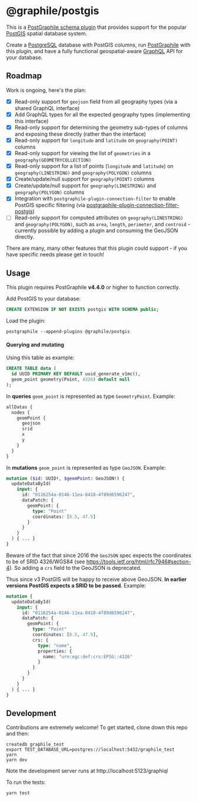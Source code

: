 # @graphile/postgis

This is a [PostGraphile schema
plugin](https://www.graphile.org/postgraphile/extending/) that provides
support for the popular [PostGIS](http://postgis.net/) spatial database
system.

Create a [PostgreSQL](https://www.postgresql.org/) database with PostGIS
columns, run [PostGraphile](https://www.graphile.org/postgraphile/) with this
plugin, and have a fully functional geospatial-aware
[GraphQL](http://graphql.org/) API for your database.

## Roadmap

Work is ongoing, here's the plan:

- [x] Read-only support for `geojson` field from all geography types (via a shared GraphQL interface)
- [x] Add GraphQL types for all the expected geography types (implementing this interface)
- [x] Read-only support for determining the geometry sub-types of columns and exposing these directly (rather than the interface)
- [x] Read-only support for `longitude` and `latitude` on `geography(POINT)` columns
- [x] Read-only support for viewing the list of `geometries` in a `geography(GEOMETRYCOLLECTION)`
- [x] Read-only support for a list of points (`longitude` and `latitude`) on
      `geography(LINESTRING)` and `geography(POLYGON)` columns
- [x] Create/update/null support for `geography(POINT)` columns
- [x] Create/update/null support for `geography(LINESTRING)` and `geography(POLYGON)` columns
- [x] Integration with `postgraphile-plugin-connection-filter` to enable PostGIS specific filtering (via [postgraphile-plugin-connection-filter-postgis](https://github.com/mattbretl/postgraphile-plugin-connection-filter-postgis/))
- [ ] Read-only support for computed attributes on
      `geography(LINESTRING)` and `geography(POLYGON)`, such as `area`,
      `length`, `perimeter`, and `centroid` - currently possible by adding a plugin and consuming the GeoJSON directly.

There are many, many other features that this plugin could support - if you
have specific needs please get in touch!

## Usage

This plugin requires PostGraphile **v4.4.0** or higher to function correctly.

Add PostGIS to your database:

```sql
CREATE EXTENSION IF NOT EXISTS postgis WITH SCHEMA public;
```

Load the plugin:

```
postgraphile --append-plugins @graphile/postgis
```

#### Querying and mutating

Using this table as example:
```sql
CREATE TABLE data (
  id UUID PRIMARY KEY DEFAULT uuid_generate_v1mc(),
  geom_point geometry(Point, 4326) default null
);
```

In **queries** `geom_point` is represented as type `GeometryPoint`. Example:
```graphql
allDatas {
  nodes {
    geomPoint {
      geojson
      srid
      x
      y
    }
  }
}
```

In **mutations** `geom_point` is represented as type `GeoJSON`. Example:
```graphql
mutation ($id: UUID!, $geomPoint: GeoJSON!) {
  updateDataById(
    input: {
      id: "0116254a-0146-11ea-8418-4f89d6596247",
      dataPatch: {
        geomPoint: {
          type: "Point"
          coordinates: [8.5, 47.5]
        }
      }
    }
  ) { ... }
}
```

Beware of the fact that since 2016 the `GeoJSON` spec expects the coordinates to be of SRID 4326/WGS84 (see https://tools.ietf.org/html/rfc7946#section-4). So adding a `crs` field to the GeoJSON is deprecated.

Thus since v3 PostGIS will be happy to receive above GeoJSON. **In earlier versions PostGIS expects a SRID to be passed**. Example:
```graphql
mutation {
  updateDataById(
    input: {
      id: "0116254a-0146-11ea-8418-4f89d6596247",
      dataPatch: {
        geomPoint: {
          type: "Point"
          coordinates: [8.5, 47.5],
          crs: {
            type: "name",
            properties: {
              name: "urn:ogc:def:crs:EPSG::4326"
            }
          }
        }
      }
    }
  ) { ... }
}
```

## Development

Contributions are extremely welcome! To get started, clone down this repo and then:

```
createdb graphile_test
export TEST_DATABASE_URL=postgres://localhost:5432/graphile_test
yarn
yarn dev
```

Note the development server runs at http://localhost:5123/graphiql

To run the tests:

```
yarn test
```
